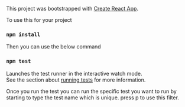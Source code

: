 This project was bootstrapped with [Create React App](https://github.com/facebook/create-react-app).

To use this for your project 

###  `npm install`

Then you can use the below command


### `npm test`

Launches the test runner in the interactive watch mode.<br />
See the section about [running tests](https://facebook.github.io/create-react-app/docs/running-tests) for more information.

Once you run the test you can run the specific test you want to run by starting to type the test name which is unique. press p to use this filter.





